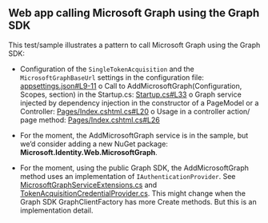 ## Web app calling Microsoft Graph using the Graph SDK

This test/sample illustrates a pattern to call Microsoft Graph using the Graph SDK:
-	Configuration of the `SingleTokenAcquisition` and the `MicrosoftGraphBaseUrl` settings in the configuration file: [appsettings.json#L9-11](./appsettings.json#L9-11)
o	Call to AddMicrosoftGraph(Configuration, Scopes, section) in the Startup.cs: [Startup.cs#L33](./Startup.cs#L33) 
o	Graph service injected by dependency injection in the constructor of a PageModel or a Controller: [Pages/Index.cshtml.cs#L20](./Pages/Index.cshtml.cs#L20)
o	Usage in a controller action/ page method: [Pages/Index.cshtml.cs#L26](./Pages/Index.cshtml.cs#L26)

-	For the moment, the AddMicrosoftGraph service is in the sample, but we’d consider adding a new NuGet package: **Microsoft.Identity.Web.MicrosoftGraph**. 
- For the moment, using the public Graph SDK, the AddMicrosoftGraph method uses an implementation of `IAuthenticationProvider`. See [MicrosoftGraphServiceExtensions.cs](./MicrosoftGraphServiceExtensions.cs) and [TokenAcquisitionCredentialProvider.cs](./TokenAcquisitionCredentialProvider.cs). 
  This might change when the Graph SDK GraphClientFactory has more Create methods. But this is an implementation detail.
